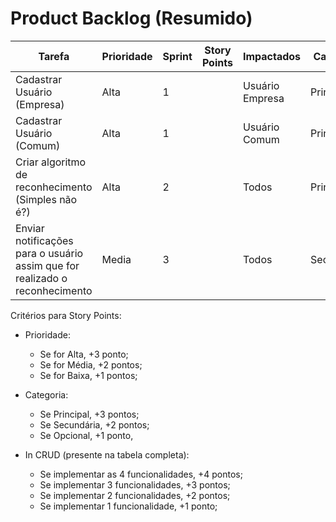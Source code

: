 # Product Backlog (Resumido)

| Tarefa | Prioridade | Sprint | Story Points | Impactados | Categoria |
| -----  | --------   | ------ | ------------ | ---------- | --------- |
| Cadastrar Usuário (Empresa) | Alta | 1 |  | Usuário Empresa | Principal |
| Cadastrar Usuário (Comum) | Alta | 1 |  | Usuário Comum | Principal |
| Criar algoritmo de reconhecimento (Simples não é?) | Alta | 2 |  | Todos | Principal |
| Enviar notificações para o usuário assim que for realizado o reconhecimento | Media | 3 |  | Todos | Secundária |


Critérios para Story Points:
- Prioridade:
  - Se for Alta, +3 ponto;
  - Se for Média, +2 pontos;
  - Se for Baixa, +1 pontos;

- Categoria:
  - Se Principal, +3 pontos;
  - Se Secundária, +2 pontos;
  - Se Opcional, +1 ponto,

- In CRUD (presente na tabela completa):
  - Se implementar as 4 funcionalidades, +4 pontos;
  - Se implementar 3 funcionalidades, +3 pontos;
  - Se implementar 2 funcionalidades, +2 pontos;
  - Se implementar 1 funcionalidade, +1 ponto;
